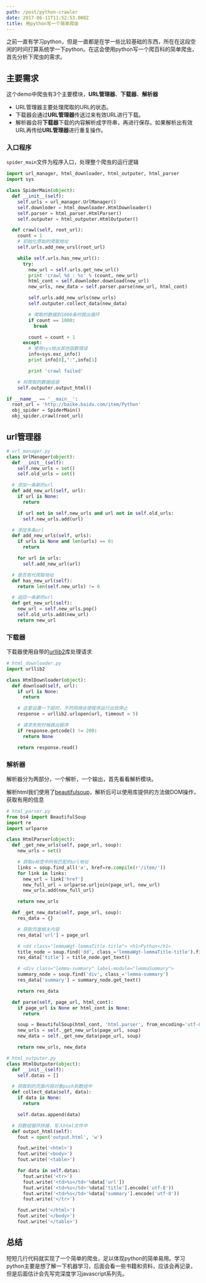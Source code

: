 ```yaml
---
path: /post/python-crawler
date: 2017-06-11T11:52:53.000Z
title: 用python写一个简单爬虫
---
```


之前一直有学习python，但是一直都是在学一些比较基础的东西，所在在这段空闲的时间打算系统学一下python。在这会使用python写一个爬百科的简单爬虫，首先分析下爬虫的需求。

## 主要需求

这个demo中爬虫有3个主要模块，**URL管理器**、**下载器**、**解析器**

* URL管理器主要处理爬取的URL的状态。
* 下载器会通过**URL管理器**传送过来有效URL进行下载。
* 解析器会将**下载器**下载的内容解析成字符串，再进行保存。如果解析出有效URL再传给**URL管理器**进行重复操作。

### 入口程序

`spider_main`文件为程序入口，处理整个爬虫的运行逻辑

<!-- more -->
```python
import url_manager, html_downloader, html_outputer, html_parser
import sys

class SpiderMain(object):
  def __init__(self):
    self.urls = url_manager.UrlManager()
    self.downloder = html_downloader.HtmlDownloader()
    self.parser = html_parser.HtmlParser()
    self.outputer = html_outputer.HtmlOutputer()

  def crawl(self, root_url):
    count = 1
    # 初始化原始的爬取地址
    self.urls.add_new_ursl(root_url)

    while self.urls.has_new_url():
      try:
        new_url = self.urls.get_new_url()
        print 'crawl %d : %s' % (count, new_url)
        html_cont = self.downloder.download(new_url)
        new_urls, new_data = self.parser.parse(new_url, html_cont)

        self.urls.add_new_urls(new_urls)
        self.outputer.collect_data(new_data)

        # 爬取的数据到1000条时跳出循环
        if count == 1000:
          break

        count = count + 1
      except:
        # 使用sys抛出其他函数错误
        info=sys.exc_info()
        print info[0],":",info[1]

        print 'crawl failed'

    # 将爬取的数据组装
    self.outputer.output_html()

if __name__ == '__main__':
  root_url = 'http://baike.baidu.com/item/Python'
  obj_spider = SpiderMain()
  obj_spider.crawl(root_url)
```

## url管理器

```python
# url_manager.py
class UrlManager(object):
  def __init__(self):
    self.new_urls = set()
    self.old_urls = set()

  # 添加一条新的url
  def add_new_url(self, url):
    if url is None:
      return

    if url not in self.new_urls and url not in self.old_urls:
      self.new_urls.add(url)

  # 添加多条url
  def add_new_urls(self, urls):
    if urls is None and len(urls) == 0:
      return

    for url in urls:
      self.add_new_url(url)

  # 是否有代爬取地址
  def has_new_url(self):
    return len(self.new_urls) != 0

  # 返回一条新的url
  def get_new_url(self):
    new_url = self.new_urls.pop()
    self.old_urls.add(new_url)
    return new_url
```

### 下载器

下载器使用自带的[urllib2](https://docs.python.org/2/library/urllib2.html)库处理请求

```python
# html_downloader.py
import urllib2

class HtmlDownloader(object):
  def download(self, url):
    if url is None:
      return

    # 这里设置一下超时，不然网络会使程序运行出现停止
    response = urllib2.urlopen(url, timeout = 5)

    # 请求失败时候跳出程序
    if response.getcode() != 200:
      return None

    return response.read()

```

### 解析器

解析器分为两部分，一个解析，一个输出，首先看看解析模块。

解析html我们使用了[beautifulsoup](https://www.crummy.com/software/BeautifulSoup/bs4/doc/index.zh.html)，解析后可以使用库提供的方法做DOM操作，获取有用的信息

```python
# html_parser.py
from bs4 import BeautifulSoup
import re
import urlparse

class HtmlParser(object):
  def _get_new_urls(self, page_url, soup):
    new_urls = set()

    # 获取a标签中所有匹配的url地址
    links = soup.find_all('a', href=re.compile(r'/item/'))
    for link in links:
      new_url = link['href']
      new_full_url = urlparse.urljoin(page_url, new_url)
      new_urls.add(new_full_url)

    return new_urls

  def _get_new_data(self, page_url, soup):
    res_data = {}

    # 获取页面相关内容
    res_data['url'] = page_url

    # <dd class="lemmaWgt-lemmaTitle-title"> <h1>Python</h1>
    title_node = soup.find('dd', class_='lemmaWgt-lemmaTitle-title').find('h1')
    res_data['title'] = title_node.get_text()

    # <div class="lemma-summary" label-module="lemmaSummary">
    summary_node = soup.find('div', class_='lemma-summary')
    res_data['summary'] = summary_node.get_text()

    return res_data

  def parse(self, page_url, html_cont):
    if page_url is None or html_cont is None:
      return

    soup = BeautifulSoup(html_cont, 'html.parser', from_encoding='utf-8')
    new_urls = self._get_new_urls(page_url, soup)
    new_data = self._get_new_data(page_url, soup)

    return new_urls, new_data

```

```python
# html_outputer.py
class HtmlOutputer(object):
  def __init__(self):
    self.datas = []

  # 获取到的页面内容对象push到数组中
  def collect_data(self, data):
    if data is None:
      return

    self.datas.append(data)

  # 将数组循环拼接，写入html文件中
  def output_html(self):
    fout = open('output.html', 'w')

    fout.write('<html>')
    fout.write('<body>')
    fout.write('<table>')

    for data in self.datas:
      fout.write('<tr>')
      fout.write('<td>%s</td>'%data['url'])
      fout.write('<td>%s</td>'%data['title'].encode('utf-8'))
      fout.write('<td>%s</td>'%data['summary'].encode('utf-8'))
      fout.write('</tr>')

    fout.write('</html>')
    fout.write('</body>')
    fout.write('</table>')
```

## 总结

短短几行代码就实现了一个简单的爬虫，足以体现python的简单易用。学习python主要是想了解一下机器学习，后面会看一些书籍和资料，应该会再记录，但是后面估计会先写完深度学习javascript系列先。
